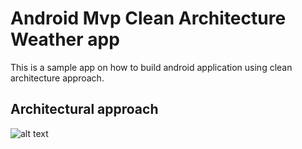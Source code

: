 Android Mvp Clean Architecture Weather app 
=========================

This is a sample app on how to build android application using clean architecture approach. 




Architectural approach
-----------------
![alt text](https://rubygarage.s3.amazonaws.com/uploads/article_image/file/2060/Artboard_15587.png)
